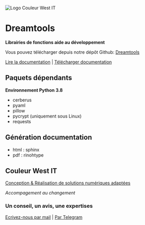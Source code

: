 
 ![Logo Couleur West IT](https://couleurwest-it.com/static/images/ban)

# Dreamtools

**Librairies de fonctions aide au développement**

Vous pouvez télécharger depuis notre dépôt Github:  [Dreamtools](https://github.com/couleurwest/pypi/dreamgeeker-tools)

[Lire la documentation](https://couleurwest-it.com/dreamtools) | [Télécharger documentation](https://github.com/couleurwest/dreamgeeker-tools/raw/main/docs/build/pdf/dreamtools.pdf)

## Paquets dépendants

**Environnement Python 3.8**

* cerberus
* pyaml
* pillow 
* pycrypt (uniquement sous Linux)
* requests

## Génération documentation

* html : sphinx
* pdf : rinohtype

## Couleur West IT
[Conception & Réalisation de solutions numériques adaptées](https://couleurwest-it.com)

*Accompagement au changement*

### Un conseil, un avis, une expertises 
[Ecrivez-nous par mail](contact@couleurwest-it.com) | [Par Telegram](https://t.me/dreamgeeker)
